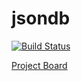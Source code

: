 # jsondb

[![Build Status](https://travis-ci.org/alexbrown/jsondb.svg?branch=master)](https://travis-ci.org/alexbrown/jsondb)

[Project Board](https://github.com/users/alexbrown/projects/1)
